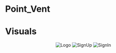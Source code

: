 # Point_Vent
# Visuals
<p align="center">
<img src="https://user-images.githubusercontent.com/43831107/107696076-c9779280-6cb1-11eb-927e-4be97ad545c1.png"  title="Logo">
<img src="https://user-images.githubusercontent.com/43831107/107696084-cc728300-6cb1-11eb-9a6d-12318ad548ff.png"  title="SignUp">
<img src="https://user-images.githubusercontent.com/43831107/107696091-ce3c4680-6cb1-11eb-8c9d-5f0a9be3124f.png"  title="SignIn">
</p>
